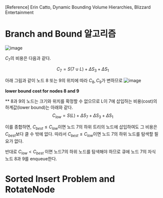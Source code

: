 [Reference] Erin Catto, Dynamic Bounding Volume Hierarchies, Blizzard Entertainment

# Branch and Bound 알고리즘

![image](https://github.com/mekjh12/BVH2d/assets/122244587/4d1ff281-583b-4716-9493-cc661c301e1d)

$C_7$의 비용은 다음과 같다.

$$ C_{7}=S(7\cup L)+\Delta S_{3}+\Delta S_{1} $$


아래 그림과 같이 노드 8 또는 9의 위치에 따라 $C_8, C_9$가 변하므로 
![image](https://github.com/mekjh12/BVH2d/assets/122244587/344e3912-6b57-4e39-8778-865ea996bb24)

<b>lower bound cost for nodes 8 and 9</b>

** 8과 9의 노드는 크기와 위치를 확정할 수 없으므로 L이 7에 삽입하는 비용(cost)의 하계값(lower bound)는 아래와 같다.
$$C_{low}=S(L)+\Delta S_{7}+\Delta S_{3}+\Delta S_{1}$$

이를 종합하면, $C_{best}\leq C_{low}$이면 노드 7의 하위 트리의 노드에 삽입하여도 그 비용은 $C_{best}$보다 클 수 밖에 없다.
따라서 $C_{best}\leq C_{low}$이면 노드 7의 하위 노드를 탐색할 필요가 없다. 

반대로 $C_{low} < C_{best}$ 이면 노드7의 하위 노드를 탐색해야 하므로 큐에 노드 7의 자식 노드 8과 9를 enqueue한다.

# Sorted Insert Problem and RotateNode
